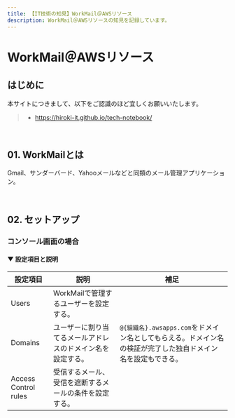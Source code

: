 ```yaml
---
title: 【IT技術の知見】WorkMail＠AWSリソース
description: WorkMail＠AWSリソースの知見を記録しています。
---
```


# WorkMail＠AWSリソース

## はじめに

本サイトにつきまして、以下をご認識のほど宜しくお願いいたします。

> - https://hiroki-it.github.io/tech-notebook/

<br>

## 01. WorkMailとは

Gmail、サンダーバード、Yahooメールなどと同類のメール管理アプリケーション。

<br>

## 02. セットアップ

### コンソール画面の場合

#### ▼ 設定項目と説明

| 設定項目             | 説明                                                       | 補足                                                                                                        |
| -------------------- | ---------------------------------------------------------- | ----------------------------------------------------------------------------------------------------------- |
| Users                | WorkMailで管理するユーザーを設定する。                     |                                                                                                             |
| Domains              | ユーザーに割り当てるメールアドレスのドメイン名を設定する。 | `@{組織名}.awsapps.com`をドメイン名としてもらえる。ドメイン名の検証が完了した独自ドメイン名を設定もできる。 |
| Access Control rules | 受信するメール、受信を遮断するメールの条件を設定する。     |                                                                                                             |

<br>
